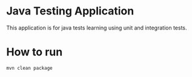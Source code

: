 # Java Testing Application
This application is for java tests learning using unit and integration tests.

# How to run
```bash
mvn clean package
``` 